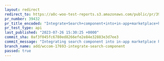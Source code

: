 ```yaml
---
layout: redirect
redirect_to: https://a8c-woo-test-reports.s3.amazonaws.com/public/pr/39432/api/index.html
pr_number: 39432
pr_title_encoded: "Integrate+Search+component+into+in-app+marketplace+header"
pr_test_type: api
last_published: "2023-07-26 15:30:25 +0000"
commit_sha: 0af3f045fc6780ed8266efe2e84e32883e3d7ee3
commit_message: "Integrating search component into in-app marketplace header."
branch_name: add/wccom-17693-integrate-search-component
passed: true
---
```


